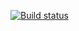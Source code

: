 [![Build status](https://ci.appveyor.com/api/projects/status/oqmu9ob1drjcxdgd?svg=true)](https://ci.appveyor.com/project/MariaSoboleva05/aqa-hw2-1)